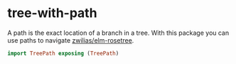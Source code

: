 # tree-with-path

A path is the exact location of a branch in a tree.
With this package you can use paths to navigate [zwilias/elm-rosetree](https://package.elm-lang.org/packages/zwilias/elm-rosetree/latest/).

```elm
import TreePath exposing (TreePath)
```

